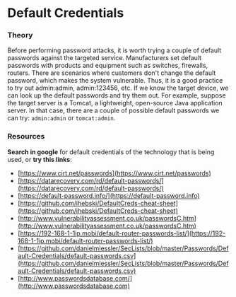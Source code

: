 # Default Credentials

### Theory

Before performing password attacks, it is worth trying a couple of default passwords against the targeted service. Manufacturers set default passwords with products and equipment such as switches, firewalls, routers. There are scenarios where customers don't change the default password, which makes the system vulnerable. Thus, it is a good practice to try out admin:admin, admin:123456, etc. If we know the target device, we can look up the default passwords and try them out. For example, suppose the target server is a Tomcat, a lightweight, open-source Java application server. In that case, there are a couple of possible default passwords we can try: `admin:admin` or `tomcat:admin`.

### Resources

**Search in google** for default credentials of the technology that is being used, or **try this links**:

* [https://www.cirt.net/passwords](https://www.cirt.net/passwords)
* [https://datarecovery.com/rd/default-passwords/](https://datarecovery.com/rd/default-passwords/)
* [https://default-password.info/](https://default-password.info)
* [https://github.com/ihebski/DefaultCreds-cheat-sheet](https://github.com/ihebski/DefaultCreds-cheat-sheet)
* [http://www.vulnerabilityassessment.co.uk/passwordsC.htm](http://www.vulnerabilityassessment.co.uk/passwordsC.htm)
* [https://192-168-1-1ip.mobi/default-router-passwords-list/](https://192-168-1-1ip.mobi/default-router-passwords-list/)
* [https://github.com/danielmiessler/SecLists/blob/master/Passwords/Default-Credentials/default-passwords.csv](https://github.com/danielmiessler/SecLists/blob/master/Passwords/Default-Credentials/default-passwords.csv)
* [http://www.passwordsdatabase.com/](http://www.passwordsdatabase.com)
